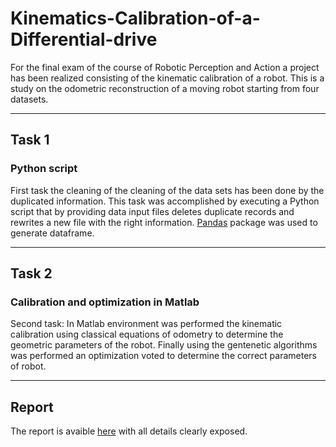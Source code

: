 # Kinematics-Calibration-of-a-Differential-drive

For the final exam of the course of Robotic Perception and Action a project has been realized consisting of the kinematic calibration of a robot.
This is a study on the odometric reconstruction of a moving robot starting from four datasets.
* * *
## Task 1
### Python script
First task the cleaning of the cleaning of the data sets has been done by the duplicated information. This task was accomplished by executing a Python script that by providing data input files deletes duplicate records and rewrites a new file with the right information.
[Pandas](http://pandas.pydata.org/index.html) package was used to generate dataframe.
* * *
## Task 2
### Calibration and optimization in Matlab
Second task: In Matlab environment was performed the kinematic calibration using classical equations of odometry to determine the geometric parameters of the robot. Finally using the gentenetic algorithms was performed an optimization voted to determine the correct parameters of robot.
* * *
## Report
The report is avaible [here](https://github.com/frank1789/Kinematics-Calibration-of-a-Differential-drive/blob/master/Report/Report.pdf) with all details clearly exposed.